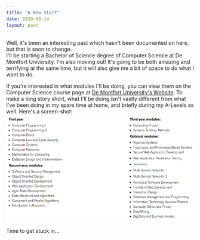 ```yaml
---
title: "A New Start"
date: 2020-08-14
layout: post
---
```


Well, it's been an interesting past which hasn't been documented on here, but that is soon to change.  
I'll be starting a Bachelor of Science degree of Computer Science at De Montfort University. I'm also moving out! It's going to be both amazing and terrifying at the same time, but it will also give me a bit of space to do what I want to do.
  
If you're interested in what modules I'll be doing, you can view them on the Computer Science course page at [De Montfort University's Website](https://www.dmu.ac.uk/study/courses/undergraduate-courses/computer-science-bsc-degree/computer-science-bsc-degree.aspx). To make a long story short, what I'll be doing isn't vastly different from what I've been doing in my spare time at home, and briefly during my A-Levels as well. Here's a screen-shot:  
![What modules of Computer Science I'm doing](/assets/img/modules.png)

Time to get stuck in... 
